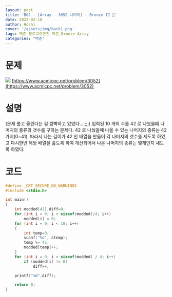 ```yaml
---
layout: post
title: 'BOJ - [Array - 3052 나머지] - Bronze II 🥉'
date: 2022-02-18
author: Hoshi
cover: '/assets/img/back1.png'
tags: 백준 블로그오픈전 백준_Bronze Array
categories: "백준"
---
```

# 문제
![]({{site.url}}/assets/img/posts_img/3052.png)
[https://www.acmicpc.net/problem/3052](https://www.acmicpc.net/problem/3052)

# 설명
(문제 풀고 올린다는 걸 깜빡하고 있었다...;;;;)
입력된 10 개의 수를 42 로 나눴을떄 나머지의 종류의 갯수를 구하는 문제다. 42 로 나눴을때 나올 수 있는 나머지의 종류는 42 가지(0~41). 따라서 나는 길이가 42 인 배열을 만들어 각 나머지의 갯수를 세도록 하였고 다시한번 해당 배열을 훑도록 하여 계산되어서 나온 나머지의 종류는 몇개인지 새도록 하였다.

# 코드

```c
#define _CRT_SECURE_NO_WARNINGS
#include <stdio.h>

int main()
{
	int modded[42],diff=0;
	for (int i = 0; i < sizeof(modded)/4; i++)
		modded[i] = 0;
	for (int i = 0; i < 10; i++)
	{
		int temp=0;
		scanf("%d", &temp);
		temp %= 42;
		modded[temp]++;
	}
	for (int i = 0; i < sizeof(modded) / 4; i++)
		if (modded[i] != 0)
			diff++;

	printf("%d",diff);

	return 0;
}
```
